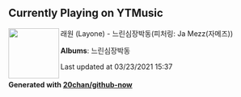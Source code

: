 ## Currently Playing on YTMusic

[<img align="left" width="100" src="https://lh3.googleusercontent.com/LkR1y6LIT43i7V_VCySP5RIfD36PBO-C7PbHqBt4HYvz0MrG9PtSqiaTQOuABytkr70WOxn4tarXiNXo">](https://music.youtube.com/watch?v=8iSRuY80agw)

래원 (Layone) - 느린심장박동(피처링: Ja Mezz(자메즈))

**Albums**: 느린심장박동

Last updated at 03/23/2021 15:37

#### Generated with [20chan/github-now](https://github.com/20chan/github-now)


<!--
**20chan/20chan** is a ✨ _special_ ✨ repository because its `README.md` (this file) appears on your GitHub profile.

Here are some ideas to get you started:

- 🔭 I’m currently working on ...
- 🌱 I’m currently learning ...
- 👯 I’m looking to collaborate on ...
- 🤔 I’m looking for help with ...
- 💬 Ask me about ...
- 📫 How to reach me: ...
- 😄 Pronouns: ...
- ⚡ Fun fact: ...
-->
